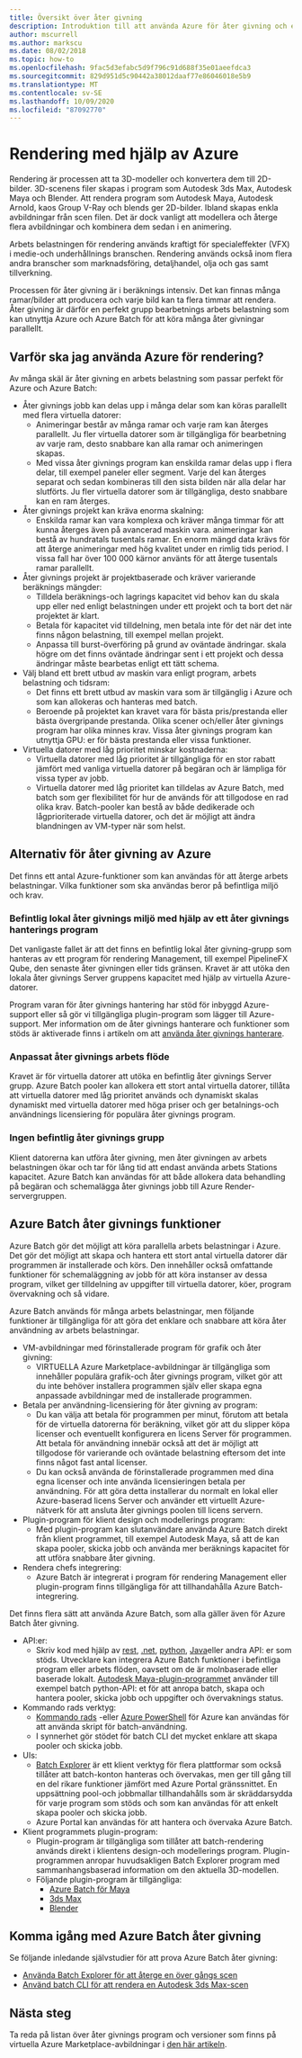 ```yaml
---
title: Översikt över åter givning
description: Introduktion till att använda Azure för åter givning och en översikt över Azure Batch åter givnings funktioner
author: mscurrell
ms.author: markscu
ms.date: 08/02/2018
ms.topic: how-to
ms.openlocfilehash: 9fac5d3efabc5d9f796c91d688f35e01aeefdca3
ms.sourcegitcommit: 829d951d5c90442a38012daaf77e86046018e5b9
ms.translationtype: MT
ms.contentlocale: sv-SE
ms.lasthandoff: 10/09/2020
ms.locfileid: "87092770"
---
```

# <a name="rendering-using-azure"></a>Rendering med hjälp av Azure

Rendering är processen att ta 3D-modeller och konvertera dem till 2D-bilder. 3D-scenens filer skapas i program som Autodesk 3ds Max, Autodesk Maya och Blender.  Att rendera program som Autodesk Maya, Autodesk Arnold, kaos Group V-Ray och blends ger 2D-bilder.  Ibland skapas enkla avbildningar från scen filen. Det är dock vanligt att modellera och återge flera avbildningar och kombinera dem sedan i en animering.

Arbets belastningen för rendering används kraftigt för specialeffekter (VFX) i medie-och underhållnings branschen. Rendering används också inom flera andra branscher som marknadsföring, detaljhandel, olja och gas samt tillverkning.

Processen för åter givning är i beräknings intensiv. Det kan finnas många ramar/bilder att producera och varje bild kan ta flera timmar att rendera.  Åter givning är därför en perfekt grupp bearbetnings arbets belastning som kan utnyttja Azure och Azure Batch för att köra många åter givningar parallellt.

## <a name="why-use-azure-for-rendering"></a>Varför ska jag använda Azure för rendering?

Av många skäl är åter givning en arbets belastning som passar perfekt för Azure och Azure Batch:

* Åter givnings jobb kan delas upp i många delar som kan köras parallellt med flera virtuella datorer:
  * Animeringar består av många ramar och varje ram kan återges parallellt.  Ju fler virtuella datorer som är tillgängliga för bearbetning av varje ram, desto snabbare kan alla ramar och animeringen skapas.
  * Med vissa åter givnings program kan enskilda ramar delas upp i flera delar, till exempel paneler eller segment.  Varje del kan återges separat och sedan kombineras till den sista bilden när alla delar har slutförts.  Ju fler virtuella datorer som är tillgängliga, desto snabbare kan en ram återges.
* Åter givnings projekt kan kräva enorma skalning:
  * Enskilda ramar kan vara komplexa och kräver många timmar för att kunna återges även på avancerad maskin vara. animeringar kan bestå av hundratals tusentals ramar.  En enorm mängd data krävs för att återge animeringar med hög kvalitet under en rimlig tids period.  I vissa fall har över 100 000 kärnor använts för att återge tusentals ramar parallellt.
* Åter givnings projekt är projektbaserade och kräver varierande beräknings mängder:
  * Tilldela beräknings-och lagrings kapacitet vid behov kan du skala upp eller ned enligt belastningen under ett projekt och ta bort det när projektet är klart.
  * Betala för kapacitet vid tilldelning, men betala inte för det när det inte finns någon belastning, till exempel mellan projekt.
  * Anpassa till burst-överföring på grund av oväntade ändringar. skala högre om det finns oväntade ändringar sent i ett projekt och dessa ändringar måste bearbetas enligt ett tätt schema.
* Välj bland ett brett utbud av maskin vara enligt program, arbets belastning och tidsram:
  * Det finns ett brett utbud av maskin vara som är tillgänglig i Azure och som kan allokeras och hanteras med batch.
  * Beroende på projektet kan kravet vara för bästa pris/prestanda eller bästa övergripande prestanda.  Olika scener och/eller åter givnings program har olika minnes krav.  Vissa åter givnings program kan utnyttja GPU: er för bästa prestanda eller vissa funktioner. 
* Virtuella datorer med låg prioritet minskar kostnaderna:
  * Virtuella datorer med låg prioritet är tillgängliga för en stor rabatt jämfört med vanliga virtuella datorer på begäran och är lämpliga för vissa typer av jobb.
  * Virtuella datorer med låg prioritet kan tilldelas av Azure Batch, med batch som ger flexibilitet för hur de används för att tillgodose en rad olika krav.  Batch-pooler kan bestå av både dedikerade och lågprioriterade virtuella datorer, och det är möjligt att ändra blandningen av VM-typer när som helst.

## <a name="options-for-rendering-on-azure"></a>Alternativ för åter givning av Azure

Det finns ett antal Azure-funktioner som kan användas för att återge arbets belastningar.  Vilka funktioner som ska användas beror på befintliga miljö och krav.

### <a name="existing-on-premises-rendering-environment-using-a-render-management-application"></a>Befintlig lokal åter givnings miljö med hjälp av ett åter givnings hanterings program

Det vanligaste fallet är att det finns en befintlig lokal åter givning-grupp som hanteras av ett program för rendering Management, till exempel PipelineFX Qube, den senaste åter givningen eller tids gränsen.  Kravet är att utöka den lokala åter givnings Server gruppens kapacitet med hjälp av virtuella Azure-datorer.

Program varan för åter givnings hantering har stöd för inbyggd Azure-support eller så gör vi tillgängliga plugin-program som lägger till Azure-support. Mer information om de åter givnings hanterare och funktioner som stöds är aktiverade finns i artikeln om att [använda åter givnings hanterare](./batch-rendering-render-managers.md).

### <a name="custom-rendering-workflow"></a>Anpassat åter givnings arbets flöde

Kravet är för virtuella datorer att utöka en befintlig åter givnings Server grupp.  Azure Batch pooler kan allokera ett stort antal virtuella datorer, tillåta att virtuella datorer med låg prioritet används och dynamiskt skalas dynamiskt med virtuella datorer med höga priser och ger betalnings-och användnings licensiering för populära åter givnings program.

### <a name="no-existing-render-farm"></a>Ingen befintlig åter givnings grupp

Klient datorerna kan utföra åter givning, men åter givningen av arbets belastningen ökar och tar för lång tid att endast använda arbets Stations kapacitet.  Azure Batch kan användas för att både allokera data behandling på begäran och schemalägga åter givnings jobb till Azure Render-servergruppen.

## <a name="azure-batch-rendering-capabilities"></a>Azure Batch åter givnings funktioner

Azure Batch gör det möjligt att köra parallella arbets belastningar i Azure.  Det gör det möjligt att skapa och hantera ett stort antal virtuella datorer där programmen är installerade och körs.  Den innehåller också omfattande funktioner för schemaläggning av jobb för att köra instanser av dessa program, vilket ger tilldelning av uppgifter till virtuella datorer, köer, program övervakning och så vidare.

Azure Batch används för många arbets belastningar, men följande funktioner är tillgängliga för att göra det enklare och snabbare att köra åter användning av arbets belastningar.

* VM-avbildningar med förinstallerade program för grafik och åter givning:
  * VIRTUELLA Azure Marketplace-avbildningar är tillgängliga som innehåller populära grafik-och åter givnings program, vilket gör att du inte behöver installera programmen själv eller skapa egna anpassade avbildningar med de installerade programmen. 
* Betala per användning-licensiering för åter givning av program:
  * Du kan välja att betala för programmen per minut, förutom att betala för de virtuella datorerna för beräkning, vilket gör att du slipper köpa licenser och eventuellt konfigurera en licens Server för programmen.  Att betala för användning innebär också att det är möjligt att tillgodose för varierande och oväntade belastning eftersom det inte finns något fast antal licenser.
  * Du kan också använda de förinstallerade programmen med dina egna licenser och inte använda licensieringen betala per användning. För att göra detta installerar du normalt en lokal eller Azure-baserad licens Server och använder ett virtuellt Azure-nätverk för att ansluta åter givnings poolen till licens servern.
* Plugin-program för klient design och modellerings program:
  * Med plugin-program kan slutanvändare använda Azure Batch direkt från klient programmet, till exempel Autodesk Maya, så att de kan skapa pooler, skicka jobb och använda mer beräknings kapacitet för att utföra snabbare åter givning.
* Rendera chefs integrering:
  * Azure Batch är integrerat i program för rendering Management eller plugin-program finns tillgängliga för att tillhandahålla Azure Batch-integrering.

Det finns flera sätt att använda Azure Batch, som alla gäller även för Azure Batch åter givning.

* API:er:
  * Skriv kod med hjälp av [rest](/rest/api/batchservice), [.net](/dotnet/api/overview/azure/batch), [python](/python/api/overview/azure/batch), [Java](/java/api/overview/azure/batch)eller andra API: er som stöds.  Utvecklare kan integrera Azure Batch funktioner i befintliga program eller arbets flöden, oavsett om de är molnbaserade eller baserade lokalt.  [Autodesk Maya-plugin-programmet](https://github.com/Azure/azure-batch-maya) använder till exempel batch python-API: et för att anropa batch, skapa och hantera pooler, skicka jobb och uppgifter och övervaknings status.
* Kommando rads verktyg:
  * [Kommando rads](/cli/azure/) -eller [Azure PowerShell](/powershell/azure/) för Azure kan användas för att använda skript för batch-användning.
  * I synnerhet gör stödet för batch CLI det mycket enklare att skapa pooler och skicka jobb.
* UIs:
  * [Batch Explorer](https://github.com/Azure/BatchExplorer) är ett klient verktyg för flera plattformar som också tillåter att batch-konton hanteras och övervakas, men ger till gång till en del rikare funktioner jämfört med Azure Portal gränssnittet.  En uppsättning pool-och jobbmallar tillhandahålls som är skräddarsydda för varje program som stöds och som kan användas för att enkelt skapa pooler och skicka jobb.
  * Azure Portal kan användas för att hantera och övervaka Azure Batch.
* Klient programmets plugin-program:
  * Plugin-program är tillgängliga som tillåter att batch-rendering används direkt i klientens design-och modellerings program. Plugin-programmen anropar huvudsakligen Batch Explorer program med sammanhangsbaserad information om den aktuella 3D-modellen.
  * Följande plugin-program är tillgängliga:
    * [Azure Batch för Maya](https://github.com/Azure/azure-batch-maya)
    * [3ds Max](https://github.com/Azure/azure-batch-rendering/tree/master/plugins/3ds-max)
    * [Blender](https://github.com/Azure/azure-batch-rendering/tree/master/plugins/blender)

## <a name="getting-started-with-azure-batch-rendering"></a>Komma igång med Azure Batch åter givning

Se följande inledande självstudier för att prova Azure Batch åter givning:

* [Använda Batch Explorer för att återge en över gångs scen](./tutorial-rendering-batchexplorer-blender.md)
* [Använd batch CLI för att rendera en Autodesk 3ds Max-scen](./tutorial-rendering-cli.md)

## <a name="next-steps"></a>Nästa steg

Ta reda på listan över åter givnings program och versioner som finns på virtuella Azure Marketplace-avbildningar i [den här artikeln](./batch-rendering-applications.md).
